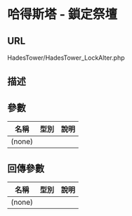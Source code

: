 # 哈得斯塔 - 鎖定祭壇

## URL

 HadesTower\/HadesTower\_LockAlter.php

## 描述

## 參數

| 名稱 | 型別 | 說明 |
| --- | --- | --- |
| \(none\) |  |  |

## 回傳參數

| 名稱 | 型別 | 說明 |
| --- | --- | --- |
| \(none\) |  |  |

